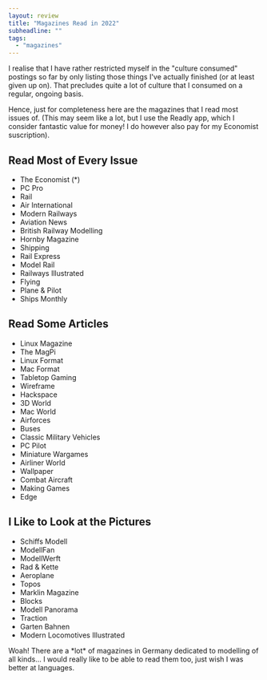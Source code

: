 ```yaml
---
layout: review
title: "Magazines Read in 2022"
subheadline: ""
tags:
  - "magazines"
---
```

I realise that I have rather restricted myself in the "culture consumed" postings so far by only listing those things I've actually finished (or at least given up on). That precludes quite a lot of culture that I consumed on a regular, ongoing basis.

Hence, just for completeness here are the magazines that I read most issues of. (This may seem like a lot, but I use the Readly app, which I consider fantastic value for money! I do however also pay for my Economist suscription).

## Read Most of Every Issue

*   The Economist (\*)
*   PC Pro
*   Rail
*   Air International
*   Modern Railways
*   Aviation News
*   British Railway Modelling
*   Hornby Magazine
*   Shipping
*   Rail Express
*   Model Rail
*   Railways Illustrated
*   Flying
*   Plane & Pilot
*   Ships Monthly

## Read Some Articles

*   Linux Magazine
*   The MagPi
*   Linux Format
*   Mac Format
*   Tabletop Gaming
*   Wireframe
*   Hackspace
*   3D World
*   Mac World
*   Airforces
*   Buses
*   Classic Military Vehicles
*   PC Pilot
*   Miniature Wargames
*   Airliner World
*   Wallpaper
*   Combat Aircraft
*   Making Games
*   Edge

## I Like to Look at the Pictures

*   Schiffs Modell
*   ModellFan
*   ModellWerft
*   Rad & Kette
*   Aeroplane
*   Topos
*   Marklin Magazine
*   Blocks
*   Modell Panorama
*   Traction
*   Garten Bahnen
*   Modern Locomotives Illustrated

Woah! There are a \*lot\* of magazines in Germany dedicated to modelling of all kinds... I would really like to be able to read them too, just wish I was better at languages.